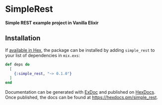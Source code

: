 # SimpleRest

**Simple REST example project in Vanilla Elixir**

## Installation

If [available in Hex](https://hex.pm/docs/publish), the package can be installed
by adding `simple_rest` to your list of dependencies in `mix.exs`:

```elixir
def deps do
  [
    {:simple_rest, "~> 0.1.0"}
  ]
end
```

Documentation can be generated with [ExDoc](https://github.com/elixir-lang/ex_doc)
and published on [HexDocs](https://hexdocs.pm). Once published, the docs can
be found at <https://hexdocs.pm/simple_rest>.

